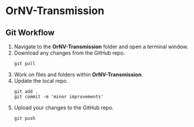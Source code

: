 # OrNV-Transmission

## Git Workflow

1. Navigate to the **OrNV-Transmission** folder and open a terminal window.
1. Download any changes from the GitHub repo.
    ```
    git pull
    ```
1. Work on files and folders within **OrNV-Transmission**.
1. Update the local repo.
    ```
    git add .
    git commit -m 'minor improvements'
    ```
1. Upload your changes to the GitHub repo.
    ```
    git push
    ```

